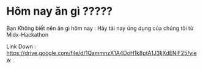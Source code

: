 # Hôm nay ăn gì ?????

Bạn Không biết nên ăn gì hôm nay : Hãy tải nay ứng dụng của chúng tôi từ Midx-Hackathon

Link Down : https://drive.google.com/file/d/1QammnzX1A4DoH1k8ptA1J3IjXdENiF25/view
